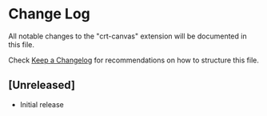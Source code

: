 # Change Log

All notable changes to the "crt-canvas" extension will be documented in this file.

Check [Keep a Changelog](http://keepachangelog.com/) for recommendations on how to structure this file.

## [Unreleased]

- Initial release